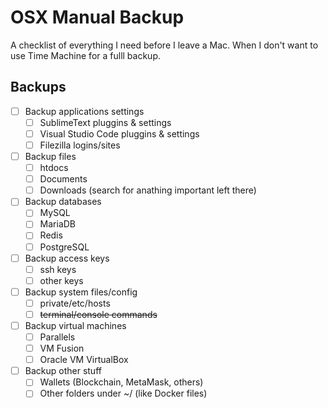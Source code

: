 # OSX Manual Backup
A checklist of everything I need before I leave a Mac.
When I don't want to use Time Machine for a fulll backup.

## Backups 
- [ ] Backup applications settings
  - [ ] SublimeText pluggins & settings
  - [ ] Visual Studio Code pluggins & settings
  - [ ] Filezilla logins/sites
- [ ] Backup files
  - [ ] htdocs
  - [ ] Documents
  - [ ] Downloads (search for anathing important left there)
- [ ] Backup databases
  - [ ] MySQL
  - [ ] MariaDB
  - [ ] Redis
  - [ ] PostgreSQL
- [ ] Backup access keys
  - [ ] ssh keys
  - [ ] other keys
- [ ] Backup system files/config
  - [ ] private/etc/hosts
  - [ ] ~~terminal/console commands~~
- [ ] Backup virtual machines
  - [ ] Parallels
  - [ ] VM Fusion
  - [ ] Oracle VM VirtualBox
- [ ] Backup other stuff
  - [ ] Wallets (Blockchain, MetaMask, others)
  - [ ] Other folders under ~/ (like Docker files)
